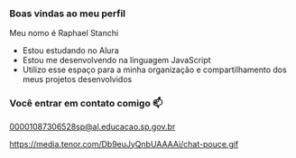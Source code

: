 ### Boas vindas ao meu perfil

Meu nomo é Raphael Stanchi

- Estou estudando no Alura
- Estou me desenvolvendo na linguagem JavaScript
- Utilizo esse espaço para a minha organização e compartilhamento dos meus projetos desenvolvidos

### Você entrar em contato comigo 📫

00001087306528sp@al.educacao.sp.gov.br

https://media.tenor.com/Db9euJyQnbUAAAAi/chat-pouce.gif
